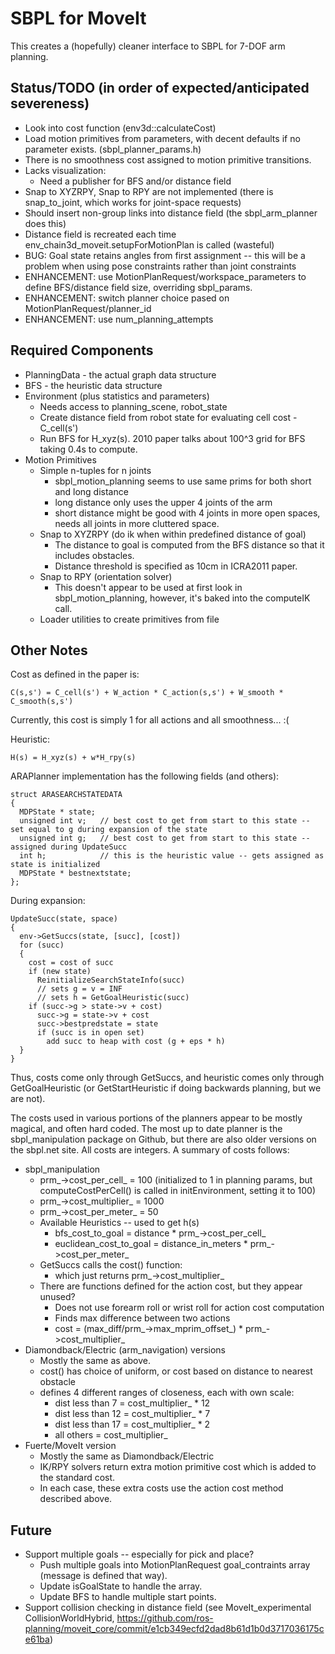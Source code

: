 # SBPL for MoveIt

This creates a (hopefully) cleaner interface to SBPL for 7-DOF arm planning.

## Status/TODO (in order of expected/anticipated severeness)
 * Look into cost function (env3d::calculateCost)
 * Load motion primitives from parameters, with decent defaults if no parameter exists. (sbpl_planner_params.h)
 * There is no smoothness cost assigned to motion primitive transitions.
 * Lacks visualization:
   * Need a publisher for BFS and/or distance field
 * Snap to XYZRPY, Snap to RPY are not implemented (there is snap_to_joint, which works for joint-space requests)
 * Should insert non-group links into distance field (the sbpl_arm_planner does this)
 * Distance field is recreated each time env_chain3d_moveit.setupForMotionPlan is called (wasteful)
 * BUG: Goal state retains angles from first assignment -- this will be a problem when using pose constraints rather than joint constraints
 * ENHANCEMENT: use MotionPlanRequest/workspace_parameters to define BFS/distance field size, overriding sbpl_params.
 * ENHANCEMENT: switch planner choice pased on MotionPlanRequest/planner_id
 * ENHANCEMENT: use num_planning_attempts

## Required Components
 * PlanningData - the actual graph data structure
 * BFS - the heuristic data structure
 * Environment (plus statistics and parameters)
   * Needs access to planning_scene, robot_state
   * Create distance field from robot state for evaluating cell cost - C_cell(s')
   * Run BFS for H_xyz(s). 2010 paper talks about 100^3 grid for BFS taking 0.4s to compute.
 * Motion Primitives
   * Simple n-tuples for n joints
     * sbpl_motion_planning seems to use same prims for both short and long distance
     * long distance only uses the upper 4 joints of the arm
     * short distance might be good with 4 joints in more open spaces, needs all joints in more cluttered space.
   * Snap to XYZRPY (do ik when within predefined distance of goal)
     * The distance to goal is computed from the BFS distance so that it includes obstacles.
     * Distance threshold is specified as 10cm in ICRA2011 paper.
   * Snap to RPY (orientation solver)
     * This doesn't appear to be used at first look in sbpl_motion_planning, however,
       it's baked into the computeIK call.
   * Loader utilities to create primitives from file

## Other Notes

Cost as defined in the paper is:

    C(s,s') = C_cell(s') + W_action * C_action(s,s') + W_smooth * C_smooth(s,s')

Currently, this cost is simply 1 for all actions and all smoothness... :(

Heuristic:

    H(s) = H_xyz(s) + w*H_rpy(s)

ARAPlanner implementation has the following fields (and others):

    struct ARASEARCHSTATEDATA
    {
      MDPState * state;
      unsigned int v;   // best cost to get from start to this state -- set equal to g during expansion of the state
      unsigned int g;   // best cost to get from start to this state -- assigned during UpdateSucc
      int h;            // this is the heuristic value -- gets assigned as state is initialized
      MDPState * bestnextstate;
    };

During expansion:

    UpdateSucc(state, space)
    {
      env->GetSuccs(state, [succ], [cost])
      for (succ)
      {
        cost = cost of succ
        if (new state)
          ReinitializeSearchStateInfo(succ)
          // sets g = v = INF
          // sets h = GetGoalHeuristic(succ)
        if (succ->g > state->v + cost)
          succ->g = state->v + cost
          succ->bestpredstate = state
          if (succ is in open set)
            add succ to heap with cost (g + eps * h)
      }
    }

Thus, costs come only through GetSuccs, and heuristic comes only through GetGoalHeuristic
(or GetStartHeuristic if doing backwards planning, but we are not).

The costs used in various portions of the planners appear to be mostly magical,
and often hard coded. The most up to date planner is the sbpl_manipulation package
on Github, but there are also older versions on the sbpl.net site. All costs are
integers. A summary of costs follows:

 * sbpl_manipulation
    * prm_->cost_per_cell_ = 100 (initialized to 1 in planning params,
      but computeCostPerCell() is called in initEnvironment, setting it to 100)
    * prm_->cost_multiplier_ = 1000
    * prm_->cost_per_meter_ = 50
    * Available Heuristics -- used to get h(s)
      * bfs_cost_to_goal = distance * prm_->cost_per_cell_
      * euclidean_cost_to_goal = distance_in_meters * prm_->cost_per_meter_
    * GetSuccs calls the cost() function:
      * which just returns prm_->cost_multiplier_
    * There are functions defined for the action cost, but they appear unused?
      * Does not use forearm roll or wrist roll for action cost computation
      * Finds max difference between two actions
      * cost = (max_diff/prm_->max_mprim_offset_) * prm_->cost_multiplier_
 * Diamondback/Electric (arm_navigation) versions
   * Mostly the same as above.
   * cost() has choice of uniform, or cost based on distance to nearest obstacle
   * defines 4 different ranges of closeness, each with own scale:
     * dist less than 7 = cost_multiplier_ * 12
     * dist less than 12 = cost_multiplier_ * 7
     * dist less than 17 = cost_multiplier_ * 2
     * all others = cost_multiplier_
 * Fuerte/MoveIt version
   * Mostly the same as Diamondback/Electric
   * IK/RPY solvers return extra motion primitive cost which is added to the standard cost.
   * In each case, these extra costs use the action cost method described above.

## Future

 * Support multiple goals -- especially for pick and place?
   * Push multiple goals into MotionPlanRequest goal_contraints array (message is defined that way).
   * Update isGoalState to handle the array.
   * Update BFS to handle multiple start points.
 * Support collision checking in distance field (see MoveIt_experimental CollisionWorldHybrid,
   https://github.com/ros-planning/moveit_core/commit/e1cb349ecfd2dad8b61d1b0d3717036175ce61ba)
